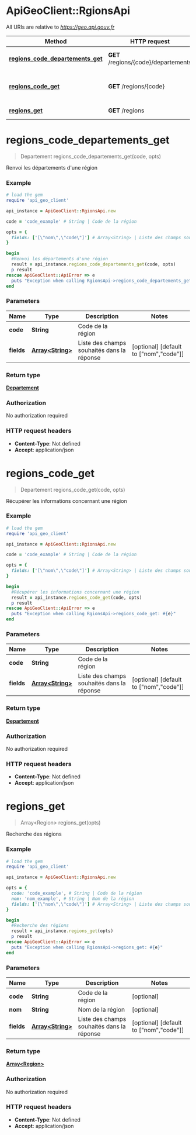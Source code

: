# ApiGeoClient::RgionsApi

All URIs are relative to *https://geo.api.gouv.fr*

Method | HTTP request | Description
------------- | ------------- | -------------
[**regions_code_departements_get**](RgionsApi.md#regions_code_departements_get) | **GET** /regions/{code}/departements | Renvoi les départements d&#39;une région
[**regions_code_get**](RgionsApi.md#regions_code_get) | **GET** /regions/{code} | Récupérer les informations concernant une région
[**regions_get**](RgionsApi.md#regions_get) | **GET** /regions | Recherche des régions


# **regions_code_departements_get**
> Departement regions_code_departements_get(code, opts)

Renvoi les départements d'une région

### Example
```ruby
# load the gem
require 'api_geo_client'

api_instance = ApiGeoClient::RgionsApi.new

code = 'code_example' # String | Code de la région

opts = { 
  fields: ['[\"nom\",\"code\"]'] # Array<String> | Liste des champs souhaités dans la réponse
}

begin
  #Renvoi les départements d'une région
  result = api_instance.regions_code_departements_get(code, opts)
  p result
rescue ApiGeoClient::ApiError => e
  puts "Exception when calling RgionsApi->regions_code_departements_get: #{e}"
end
```

### Parameters

Name | Type | Description  | Notes
------------- | ------------- | ------------- | -------------
 **code** | **String**| Code de la région | 
 **fields** | [**Array&lt;String&gt;**](String.md)| Liste des champs souhaités dans la réponse | [optional] [default to [&quot;nom&quot;,&quot;code&quot;]]

### Return type

[**Departement**](Departement.md)

### Authorization

No authorization required

### HTTP request headers

 - **Content-Type**: Not defined
 - **Accept**: application/json



# **regions_code_get**
> Departement regions_code_get(code, opts)

Récupérer les informations concernant une région

### Example
```ruby
# load the gem
require 'api_geo_client'

api_instance = ApiGeoClient::RgionsApi.new

code = 'code_example' # String | Code de la région

opts = { 
  fields: ['[\"nom\",\"code\"]'] # Array<String> | Liste des champs souhaités dans la réponse
}

begin
  #Récupérer les informations concernant une région
  result = api_instance.regions_code_get(code, opts)
  p result
rescue ApiGeoClient::ApiError => e
  puts "Exception when calling RgionsApi->regions_code_get: #{e}"
end
```

### Parameters

Name | Type | Description  | Notes
------------- | ------------- | ------------- | -------------
 **code** | **String**| Code de la région | 
 **fields** | [**Array&lt;String&gt;**](String.md)| Liste des champs souhaités dans la réponse | [optional] [default to [&quot;nom&quot;,&quot;code&quot;]]

### Return type

[**Departement**](Departement.md)

### Authorization

No authorization required

### HTTP request headers

 - **Content-Type**: Not defined
 - **Accept**: application/json



# **regions_get**
> Array&lt;Region&gt; regions_get(opts)

Recherche des régions

### Example
```ruby
# load the gem
require 'api_geo_client'

api_instance = ApiGeoClient::RgionsApi.new

opts = { 
  code: 'code_example', # String | Code de la région
  nom: 'nom_example', # String | Nom de la région
  fields: ['[\"nom\",\"code\"]'] # Array<String> | Liste des champs souhaités dans la réponse
}

begin
  #Recherche des régions
  result = api_instance.regions_get(opts)
  p result
rescue ApiGeoClient::ApiError => e
  puts "Exception when calling RgionsApi->regions_get: #{e}"
end
```

### Parameters

Name | Type | Description  | Notes
------------- | ------------- | ------------- | -------------
 **code** | **String**| Code de la région | [optional] 
 **nom** | **String**| Nom de la région | [optional] 
 **fields** | [**Array&lt;String&gt;**](String.md)| Liste des champs souhaités dans la réponse | [optional] [default to [&quot;nom&quot;,&quot;code&quot;]]

### Return type

[**Array&lt;Region&gt;**](Region.md)

### Authorization

No authorization required

### HTTP request headers

 - **Content-Type**: Not defined
 - **Accept**: application/json



